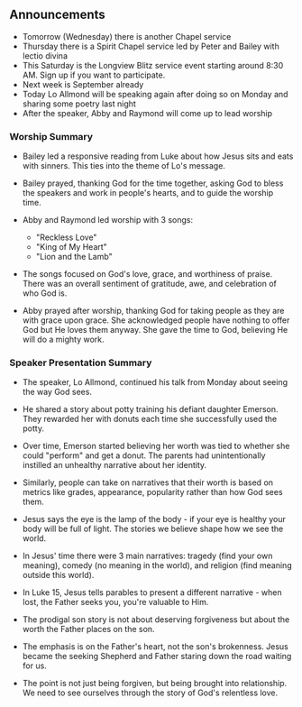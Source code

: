 

## Announcements

- Tomorrow (Wednesday) there is another Chapel service
- Thursday there is a Spirit Chapel service led by Peter and Bailey with lectio divina 
- This Saturday is the Longview Blitz service event starting around 8:30 AM. Sign up if you want to participate. 
- Next week is September already
- Today Lo Allmond will be speaking again after doing so on Monday and sharing some poetry last night
- After the speaker, Abby and Raymond will come up to lead worship


### Worship Summary

- Bailey led a responsive reading from Luke about how Jesus sits and eats with sinners. This ties into the theme of Lo's message.

- Bailey prayed, thanking God for the time together, asking God to bless the speakers and work in people's hearts, and to guide the worship time. 

- Abby and Raymond led worship with 3 songs:
  - "Reckless Love" 
  - "King of My Heart"
  - "Lion and the Lamb"

- The songs focused on God's love, grace, and worthiness of praise. There was an overall sentiment of gratitude, awe, and celebration of who God is.

- Abby prayed after worship, thanking God for taking people as they are with grace upon grace. She acknowledged people have nothing to offer God but He loves them anyway. She gave the time to God, believing He will do a mighty work.


### Speaker Presentation Summary

- The speaker, Lo Allmond, continued his talk from Monday about seeing the way God sees. 

- He shared a story about potty training his defiant daughter Emerson. They rewarded her with donuts each time she successfully used the potty. 

- Over time, Emerson started believing her worth was tied to whether she could "perform" and get a donut. The parents had unintentionally instilled an unhealthy narrative about her identity. 

- Similarly, people can take on narratives that their worth is based on metrics like grades, appearance, popularity rather than how God sees them. 

- Jesus says the eye is the lamp of the body - if your eye is healthy your body will be full of light. The stories we believe shape how we see the world.

- In Jesus' time there were 3 main narratives: tragedy (find your own meaning), comedy (no meaning in the world), and religion (find meaning outside this world). 

- In Luke 15, Jesus tells parables to present a different narrative - when lost, the Father seeks you, you're valuable to Him.

- The prodigal son story is not about deserving forgiveness but about the worth the Father places on the son. 

- The emphasis is on the Father's heart, not the son's brokenness. Jesus became the seeking Shepherd and Father staring down the road waiting for us.

- The point is not just being forgiven, but being brought into relationship. We need to see ourselves through the story of God's relentless love.
